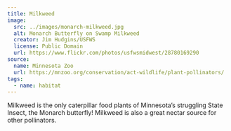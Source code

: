 ```yaml
---
title: Milkweed
image:
  src: ../images/monarch-milkweed.jpg
  alt: Monarch Butterfly on Swamp Milkweed
  creator: Jim Hudgins/USFWS
  license: Public Domain
  url: https://www.flickr.com/photos/usfwsmidwest/28780169290
source:
  name: Minnesota Zoo
  url: https://mnzoo.org/conservation/act-wildlife/plant-pollinators/
tags:
  - name: habitat
---
```


Milkweed is the only caterpillar food plants of Minnesota’s struggling State Insect, the Monarch butterfly!  Milkweed is also a great nectar source for other pollinators.

